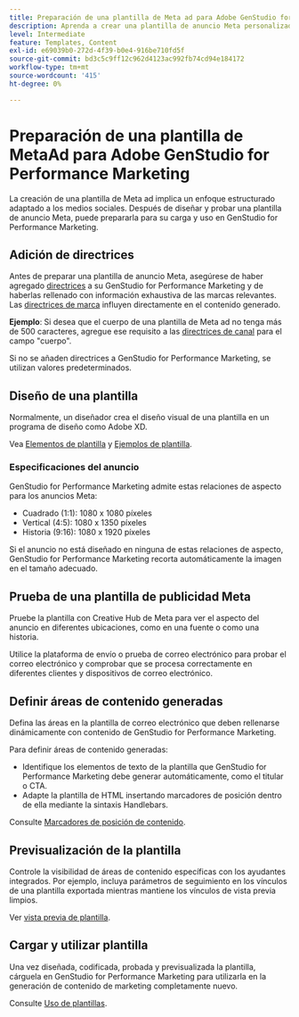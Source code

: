 ```yaml
---
title: Preparación de una plantilla de Meta ad para Adobe GenStudio for Performance Marketing
description: Aprenda a crear una plantilla de anuncio Meta personalizada para Adobe GenStudio for Performance Marketing.
level: Intermediate
feature: Templates, Content
exl-id: e69039b0-272d-4f39-b0e4-916be710fd5f
source-git-commit: bd3c5c9ff12c962d4123ac992fb74cd94e184172
workflow-type: tm+mt
source-wordcount: '415'
ht-degree: 0%

---
```


# Preparación de una plantilla de MetaAd para Adobe GenStudio for Performance Marketing

La creación de una plantilla de Meta ad implica un enfoque estructurado adaptado a los medios sociales. Después de diseñar y probar una plantilla de anuncio Meta, puede prepararla para su carga y uso en GenStudio for Performance Marketing.

## Adición de directrices

Antes de preparar una plantilla de anuncio Meta, asegúrese de haber agregado [directrices](/help/user-guide/guidelines/overview.md) a su GenStudio for Performance Marketing y de haberlas rellenado con información exhaustiva de las marcas relevantes. Las [directrices de marca](/help/user-guide/guidelines/brands.md) influyen directamente en el contenido generado.

**Ejemplo**: Si desea que el cuerpo de una plantilla de Meta ad no tenga más de 500 caracteres, agregue ese requisito a las [directrices de canal](/help/user-guide/guidelines/brands.md#channel-guidelines) para el campo &quot;cuerpo&quot;.

Si no se añaden directrices a GenStudio for Performance Marketing, se utilizan valores predeterminados.

## Diseño de una plantilla

Normalmente, un diseñador crea el diseño visual de una plantilla en un programa de diseño como Adobe XD.

Vea [Elementos de plantilla](use-templates.md#template-elements) y [Ejemplos de plantilla](/help/user-guide/content/customize-template.md#template-examples).

### Especificaciones del anuncio

GenStudio for Performance Marketing admite estas relaciones de aspecto para los anuncios Meta:

* Cuadrado (1:1): 1080 x 1080 píxeles
* Vertical (4:5): 1080 x 1350 píxeles
* Historia (9:16): 1080 x 1920 píxeles

Si el anuncio no está diseñado en ninguna de estas relaciones de aspecto, GenStudio for Performance Marketing recorta automáticamente la imagen en el tamaño adecuado.

## Prueba de una plantilla de publicidad Meta

Pruebe la plantilla con Creative Hub de Meta para ver el aspecto del anuncio en diferentes ubicaciones, como en una fuente o como una historia.

Utilice la plataforma de envío o prueba de correo electrónico para probar el correo electrónico y comprobar que se procesa correctamente en diferentes clientes y dispositivos de correo electrónico.

## Definir áreas de contenido generadas

Defina las áreas en la plantilla de correo electrónico que deben rellenarse dinámicamente con contenido de GenStudio for Performance Marketing.

Para definir áreas de contenido generadas:

* Identifique los elementos de texto de la plantilla que GenStudio for Performance Marketing debe generar automáticamente, como el titular o CTA.
* Adapte la plantilla de HTML insertando marcadores de posición dentro de ella mediante la sintaxis Handlebars.

Consulte [Marcadores de posición de contenido](/help/user-guide/content/customize-template.md#content-placeholders).

## Previsualización de la plantilla

Controle la visibilidad de áreas de contenido específicas con los ayudantes integrados. Por ejemplo, incluya parámetros de seguimiento en los vínculos de una plantilla exportada mientras mantiene los vínculos de vista previa limpios.

Ver [vista previa de plantilla](/help/user-guide/content/customize-template.md#template-preview).

## Cargar y utilizar plantilla

Una vez diseñada, codificada, probada y previsualizada la plantilla, cárguela en GenStudio for Performance Marketing para utilizarla en la generación de contenido de marketing completamente nuevo.

Consulte [Uso de plantillas](use-templates.md).
